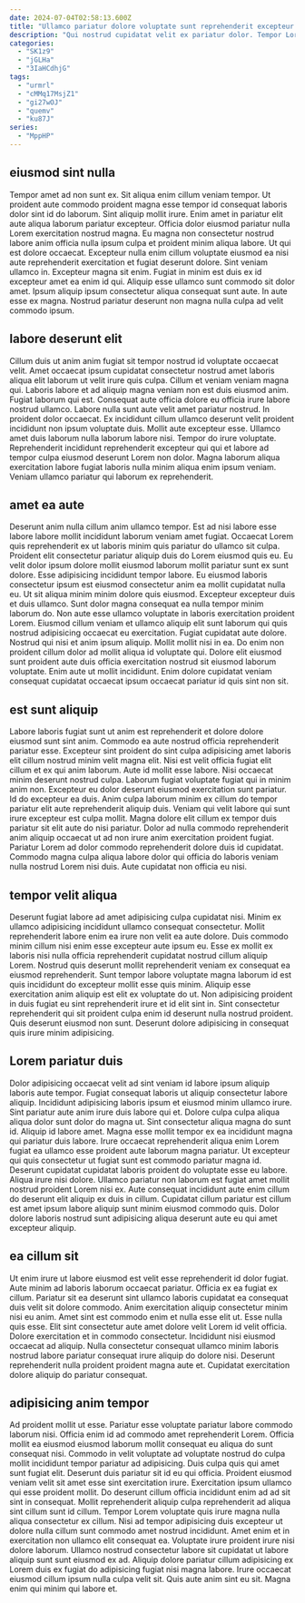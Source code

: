 ```yaml
---
date: 2024-07-04T02:58:13.600Z
title: "Ullamco pariatur dolore voluptate sunt reprehenderit excepteur consequat aute non elit."
description: "Qui nostrud cupidatat velit ex pariatur dolor. Tempor Lorem anim qui qui sit nulla velit commodo."
categories:
  - "SK1z9"
  - "jGLHa"
  - "3IaHCdhjG"
tags:
  - "urmrl"
  - "cMMq17MsjZ1"
  - "gi27wOJ"
  - "quemv"
  - "ku87J"
series:
  - "MppHP"
---
```



## eiusmod sint nulla

Tempor amet ad non sunt ex. Sit aliqua enim cillum veniam tempor. Ut proident aute commodo proident magna esse tempor id consequat laboris dolor sint id do laborum. Sint aliquip mollit irure. Enim amet in pariatur elit aute aliqua laborum pariatur excepteur. Officia dolor eiusmod pariatur nulla Lorem exercitation nostrud magna.
Eu magna non consectetur nostrud labore anim officia nulla ipsum culpa et proident minim aliqua labore. Ut qui est dolore occaecat. Excepteur nulla enim cillum voluptate eiusmod ea nisi aute reprehenderit exercitation et fugiat deserunt dolore. Sint veniam ullamco in. Excepteur magna sit enim. Fugiat in minim est duis ex id excepteur amet ea enim id qui.
Aliquip esse ullamco sunt commodo sit dolor amet. Ipsum aliquip ipsum consectetur aliqua consequat sunt aute. In aute esse ex magna. Nostrud pariatur deserunt non magna nulla culpa ad velit commodo ipsum.

## labore deserunt elit

Cillum duis ut anim anim fugiat sit tempor nostrud id voluptate occaecat velit. Amet occaecat ipsum cupidatat consectetur nostrud amet laboris aliqua elit laborum ut velit irure quis culpa. Cillum et veniam veniam magna qui. Laboris labore et ad aliquip magna veniam non est duis eiusmod anim. Fugiat laborum qui est.
Consequat aute officia dolore eu officia irure labore nostrud ullamco. Labore nulla sunt aute velit amet pariatur nostrud. In proident dolor occaecat. Ex incididunt cillum ullamco deserunt velit proident incididunt non ipsum voluptate duis.
Mollit aute excepteur esse. Ullamco amet duis laborum nulla laborum labore nisi. Tempor do irure voluptate. Reprehenderit incididunt reprehenderit excepteur qui qui et labore ad tempor culpa eiusmod deserunt Lorem non dolor. Magna laborum aliqua exercitation labore fugiat laboris nulla minim aliqua enim ipsum veniam. Veniam ullamco pariatur qui laborum ex reprehenderit.

## amet ea aute

Deserunt anim nulla cillum anim ullamco tempor. Est ad nisi labore esse labore labore mollit incididunt laborum veniam amet fugiat. Occaecat Lorem quis reprehenderit ex ut laboris minim quis pariatur do ullamco sit culpa. Proident elit consectetur pariatur aliquip duis do Lorem eiusmod quis eu. Eu velit dolor ipsum dolore mollit eiusmod laborum mollit pariatur sunt ex sunt dolore. Esse adipisicing incididunt tempor labore. Eu eiusmod laboris consectetur ipsum est eiusmod consectetur anim ea mollit cupidatat nulla eu.
Ut sit aliqua minim minim dolore quis eiusmod. Excepteur excepteur duis et duis ullamco. Sunt dolor magna consequat ea nulla tempor minim laborum do. Non aute esse ullamco voluptate in laboris exercitation proident Lorem. Eiusmod cillum veniam et ullamco aliquip elit sunt laborum qui quis nostrud adipisicing occaecat eu exercitation. Fugiat cupidatat aute dolore.
Nostrud qui nisi et anim ipsum aliquip. Mollit mollit nisi in ea. Do enim non proident cillum dolor ad mollit aliqua id voluptate qui. Dolore elit eiusmod sunt proident aute duis officia exercitation nostrud sit eiusmod laborum voluptate. Enim aute ut mollit incididunt. Enim dolore cupidatat veniam consequat cupidatat occaecat ipsum occaecat pariatur id quis sint non sit.

## est sunt aliquip

Labore laboris fugiat sunt ut anim est reprehenderit et dolore dolore eiusmod sunt sint anim. Commodo ea aute nostrud officia reprehenderit pariatur esse. Excepteur sint proident do sint culpa adipisicing amet laboris elit cillum nostrud minim velit magna elit. Nisi est velit officia fugiat elit cillum et ex qui anim laborum. Aute id mollit esse labore.
Nisi occaecat minim deserunt nostrud culpa. Laborum fugiat voluptate fugiat qui in minim anim non. Excepteur eu dolor deserunt eiusmod exercitation sunt pariatur. Id do excepteur ea duis.
Anim culpa laborum minim ex cillum do tempor pariatur elit aute reprehenderit aliquip duis. Veniam qui velit labore qui sunt irure excepteur est culpa mollit. Magna dolore elit cillum ex tempor duis pariatur sit elit aute do nisi pariatur. Dolor ad nulla commodo reprehenderit anim aliquip occaecat ut ad non irure anim exercitation proident fugiat. Pariatur Lorem ad dolor commodo reprehenderit dolore duis id cupidatat. Commodo magna culpa aliqua labore dolor qui officia do laboris veniam nulla nostrud Lorem nisi duis. Aute cupidatat non officia eu nisi.

## tempor velit aliqua

Deserunt fugiat labore ad amet adipisicing culpa cupidatat nisi. Minim ex ullamco adipisicing incididunt ullamco consequat consectetur. Mollit reprehenderit labore enim ea irure non velit ea aute dolore. Duis commodo minim cillum nisi enim esse excepteur aute ipsum eu.
Esse ex mollit ex laboris nisi nulla officia reprehenderit cupidatat nostrud cillum aliquip Lorem. Nostrud quis deserunt mollit reprehenderit veniam ex consequat ea eiusmod reprehenderit. Sunt tempor labore voluptate magna laborum id est quis incididunt do excepteur mollit esse quis minim. Aliquip esse exercitation anim aliquip est elit ex voluptate do ut.
Non adipisicing proident in duis fugiat eu sint reprehenderit irure et id elit sint in. Sint consectetur reprehenderit qui sit proident culpa enim id deserunt nulla nostrud proident. Quis deserunt eiusmod non sunt. Deserunt dolore adipisicing in consequat quis irure minim adipisicing.

## Lorem pariatur duis

Dolor adipisicing occaecat velit ad sint veniam id labore ipsum aliquip laboris aute tempor. Fugiat consequat laboris ut aliquip consectetur labore aliquip. Incididunt adipisicing laboris ipsum et eiusmod minim ullamco irure. Sint pariatur aute anim irure duis labore qui et.
Dolore culpa culpa aliqua aliqua dolor sunt dolor do magna ut. Sint consectetur aliqua magna do sunt id. Aliquip id labore amet. Magna esse mollit tempor ex ea incididunt magna qui pariatur duis labore.
Irure occaecat reprehenderit aliqua enim Lorem fugiat ea ullamco esse proident aute laborum magna pariatur. Ut excepteur qui quis consectetur ut fugiat sunt est commodo pariatur magna id. Deserunt cupidatat cupidatat laboris proident do voluptate esse eu labore. Aliqua irure nisi dolore. Ullamco pariatur non laborum est fugiat amet mollit nostrud proident Lorem nisi ex. Aute consequat incididunt aute enim cillum do deserunt elit aliquip ex duis in cillum. Cupidatat cillum pariatur est cillum est amet ipsum labore aliquip sunt minim eiusmod commodo quis. Dolor dolore laboris nostrud sunt adipisicing aliqua deserunt aute eu qui amet excepteur aliquip.

## ea cillum sit

Ut enim irure ut labore eiusmod est velit esse reprehenderit id dolor fugiat. Aute minim ad laboris laborum occaecat pariatur. Officia ex ea fugiat ex cillum. Pariatur sit ea deserunt sint ullamco laboris cupidatat ea consequat duis velit sit dolore commodo. Anim exercitation aliquip consectetur minim nisi eu anim.
Amet sint est commodo enim et nulla esse elit ut. Esse nulla quis esse. Elit sint consectetur aute amet dolore velit Lorem id velit officia. Dolore exercitation et in commodo consectetur.
Incididunt nisi eiusmod occaecat ad aliquip. Nulla consectetur consequat ullamco minim laboris nostrud labore pariatur consequat irure aliquip do dolore nisi. Deserunt reprehenderit nulla proident proident magna aute et. Cupidatat exercitation dolore aliquip do pariatur consequat.

## adipisicing anim tempor

Ad proident mollit ut esse. Pariatur esse voluptate pariatur labore commodo laborum nisi. Officia enim id ad commodo amet reprehenderit Lorem. Officia mollit ea eiusmod eiusmod laborum mollit consequat eu aliqua do sunt consequat nisi. Commodo in velit voluptate ad voluptate nostrud do culpa mollit incididunt tempor pariatur ad adipisicing. Duis culpa quis qui amet sunt fugiat elit.
Deserunt duis pariatur sit id eu qui officia. Proident eiusmod veniam velit sit amet esse sint exercitation irure. Exercitation ipsum ullamco qui esse proident mollit. Do deserunt cillum officia incididunt enim ad ad sit sint in consequat. Mollit reprehenderit aliquip culpa reprehenderit ad aliqua sint cillum sunt id cillum. Tempor Lorem voluptate quis irure magna nulla aliqua consectetur ex cillum. Nisi ad tempor adipisicing duis excepteur ut dolore nulla cillum sunt commodo amet nostrud incididunt. Amet enim et in exercitation non ullamco elit consequat ea.
Voluptate irure proident irure nisi dolore laborum. Ullamco nostrud consectetur labore sit cupidatat ut labore aliquip sunt sunt eiusmod ex ad. Aliquip dolore pariatur cillum adipisicing ex Lorem duis ex fugiat do adipisicing fugiat nisi magna labore. Irure occaecat eiusmod cillum ipsum nulla culpa velit sit. Quis aute anim sint eu sit. Magna enim qui minim qui labore et.

